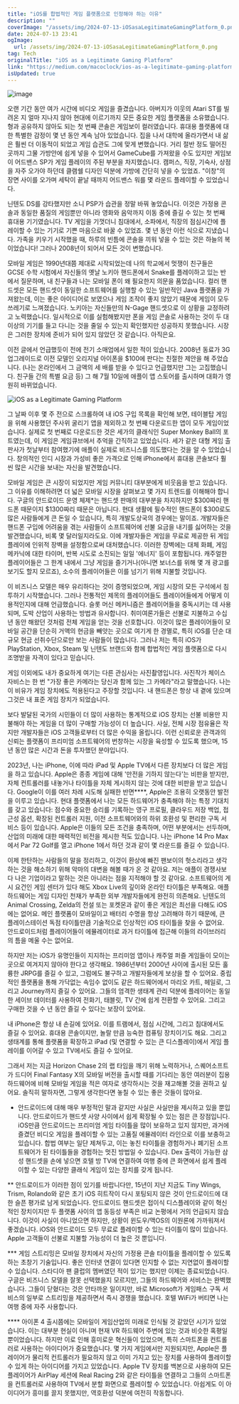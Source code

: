 ```yaml
---
title: "iOS를 합법적인 게임 플랫폼으로 인정해야 하는 이유"
description: ""
coverImage: "/assets/img/2024-07-13-iOSasaLegitimateGamingPlatform_0.png"
date: 2024-07-13 23:41
ogImage:
  url: /assets/img/2024-07-13-iOSasaLegitimateGamingPlatform_0.png
tag: Tech
originalTitle: "iOS as a Legitimate Gaming Platform"
link: "https://medium.com/macoclock/ios-as-a-legitimate-gaming-platform-45ed036d8013"
isUpdated: true
---
```


![image](/assets/img/2024-07-13-iOSasaLegitimateGamingPlatform_0.png)

오랜 기간 동안 여가 시간에 비디오 게임을 즐겼습니다. 아버지가 이웃의 Atari ST를 빌려온 지 얼마 지나지 않아 현대에 이르기까지 모든 중요한 게임 플랫폼을 소유했습니다. 형과 공유하지 않아도 되는 첫 번째 콘솔은 게임보이 컬러였습니다. 휴대용 플랫폼에 대한 특별한 감정이 몇 년 동안 계속 남아 있었습니다. 집을 나서 대학에 올라가면서 내 삶은 훨씬 더 이동적이 되었고 게임 습관도 그에 맞게 변했습니다. 거리 절반 정도 떨어진 곳까지 그물 가방안에 쉽게 넣을 수 있어서 GameCube를 가져왔을 수도 있지만 게임보이 어드밴스 SP가 게임 플레이의 주된 부분을 차지했습니다. 캠퍼스, 직장, 기숙사, 상점을 자주 오가야 하던데 클램쉘 디자인 덕분에 가방에 간단히 넣을 수 있었죠. "이창"의 장면 사이를 오가며 세탁이 끝날 때까지 어드밴스 워를 몇 라운드 플레이할 수 있었습니다.

닌텐도 DS를 강타했지만 소니 PSP가 습관을 정말 바꿔 놓았습니다. 이것은 가정용 콘솔과 동일한 품질의 게임뿐만 아니라 영화와 음악까지 이동 중에 즐길 수 있는 첫 번째 휴대용 기기였습니다. TV 게임을 기껏더니 침대에서, 소파에서, 직장의 점심시간에 플레이할 수 있는 기기로 기쁜 마음으로 바꿀 수 있었죠. 몇 년 동안 이런 식으로 지냈습니다. 가족을 키우기 시작했을 때, 하루의 빈틈에 콘솔을 끼워 넣을 수 있는 것은 하늘의 복이었습니다! 그러나 2008년이 되어서 모든 것이 변했습니다.

모바일 게임은 1990년대쯤 제대로 시작되었는데 나의 학교에서 멋쟁이 친구들은 GCSE 수학 시험에서 자신들의 옛날 노키아 핸드폰에서 Snake를 플레이하고 있는 반에서 질문하며, 내 친구들과 나는 모바일 폰이 왜 필요한지 의문을 품었습니다. 컬러 핸드셋은 모든 핸드셋이 동일한 소프트웨어를 실행할 수 있는 일반적인 Java 플랫폼을 가져왔는데, 이는 좋은 아이디어로 보였으나 게임 조작이 좋지 않았기 때문에 게임이 모두 쓰레기로 느껴졌습니다. 노키아는 자신들만의 N-Gage 핸드셋으로 이 상황을 교정하려고 노력했습니다. 일시적으로 이를 실험해봤지만 폰을 게임 콘솔로 사용하는 것이 두 대 이상의 기기를 들고 다니는 것을 줄일 수 있는지 확인했지만 성공하지 못했습니다. 시장은 그러한 장치에 준비가 되어 있지 않았던 것 같습니다. 아직은요.

<!-- cozy-coder - 수평 -->

<ins class="adsbygoogle"
     style="display:block"
     data-ad-client="ca-pub-4877378276818686"
     data-ad-slot="1107185301"
     data-ad-format="auto"
     data-full-width-responsive="true"></ins>

<script>
     (adsbygoogle = window.adsbygoogle || []).push({});
</script>

이전 글에서 언급했듯이 전에 전기 소매업에서 일한 적이 있습니다. 2008년 동료가 3G 업그레이드로 이전 모델인 오리지널 아이폰을 $100에 판다는 친절한 제안을 해 주었습니다. (나는 온라인에서 그 금액의 세 배를 받을 수 있다고 언급했지만 그는 고집했습니다. 친구들 간의 특별 요금 등) 그 해 7월 10일에 애플이 앱 스토어를 출시하며 대화가 영원히 바뀌었습니다.

![iOS as a Legitimate Gaming Platform](/assets/img/2024-07-13-iOSasaLegitimateGamingPlatform_1.png)

그 날짜 이후 몇 주 전으로 스크롤하여 내 iOS 구입 목록을 확인해 보면, 테이블탑 게임을 위해 사용했던 주사위 굴리기 앱을 제외하고 첫 번째 다운로드한 앱이 모두 게임이었습니다. 실제로 첫 번째로 다운로드한 것은 세가의 클래식인 Super Monkey Ball의 포트였는데, 이 게임은 게임큐브에서 추억을 간직하고 있었습니다. 세가 같은 대형 게임 출판사가 첫날부터 참여했기에 애플이 실제로 비즈니스를 의도했다는 것을 알 수 있었습니다. 창의적인 인디 시장과 가성비 좋은 가격으로 인해 iPhone에서 휴대용 콘솔보다 훨씬 많은 시간을 보내는 자신을 발견했습니다.

모바일 게임은 큰 시장이 되었지만 게임 커뮤니티 대부분에게 비웃음을 받고 있습니다. 그 이유를 이해하려면 더 넓은 모바일 시장을 살펴보고 몇 가지 트렌드를 이해해야 합니다. 구글의 안드로이드 운영 체제\*는 핸드셋 판매의 대부분을 차지하지만 $300짜리 핸드폰 때문이지 $1300짜리 때문은 아닙니다. 현대 생활에 필수적인 핸드폰이 $300로도 많은 사람들에게 큰 돈일 수 있습니다, 특히 개발도상국의 경우에는 말이죠. 개발자들은 핸드폰 구입에 어려움을 겪는 사람들이 소프트웨어에 선불 요금을 내기를 싫어하는 것을 발견했습니다, 비록 몇 달러일지라도요. 이에 개발자들은 게임을 무료로 제공한 뒤 게임 플레이에 인위적 장벽을 설정함으로써 대처했습니다. 이러한 장벽에는 대체 화폐, 게임 메카닉에 대한 타이머, 반복 시도로 소진되는 일일 '에너지' 등이 포함됩니다. 캐주얼한 플레이어들은 그 한계 내에서 그냥 게임을 즐기거나(아니면 보너스를 위해 몇 개 광고를 보기도 할지 모르죠), 소수의 플레이어들은 이를 넘기기 위해 지불할 것입니다.

<!-- cozy-coder - 수평 -->

<ins class="adsbygoogle"
     style="display:block"
     data-ad-client="ca-pub-4877378276818686"
     data-ad-slot="1107185301"
     data-ad-format="auto"
     data-full-width-responsive="true"></ins>

<script>
     (adsbygoogle = window.adsbygoogle || []).push({});
</script>

이 비즈니스 모델은 매우 유리하다는 것이 증명되었으며, 게임 시장의 모든 구석에서 침투하기 시작했습니다. 그러나 전통적인 제목의 플레이어들도 플레이어들에게 어떻게 이용적인지에 대해 언급했습니다. 슬롯 머신 메커니즘은 플레이어들을 중독시키는 데 사용되며, 도박 산업이 사용하는 방법과 유사합니다. 취미여론가들은 선불로 지불하고 수십 년 동안 해왔던 것처럼 전체 게임을 얻는 것을 선호합니다. 이것이 많은 플레이어들이 모바일 공간을 단순히 거액의 현금을 빼앗는 곳으로 여기게 한 경멸로, 특히 iOS를 단순 대규모 현금 선취수단으로만 보는 사람들이 많습니다. 그러나 저는 특히 iOS가 PlayStation, Xbox, Steam 및 닌텐도 브랜드와 함께 합법적인 게임 플랫폼으로 다시 조명받을 자격이 있다고 믿습니다.

게임 이외에도 내가 중요하게 여기는 다른 관심사는 사진촬영입니다. 사진작가 체이스 자비스는 한 번 "가장 좋은 카메라는 당신과 함께 있는 그 카메라"라고 말했습니다. 나는 이 비유가 게임 장치에도 적용된다고 주장할 것입니다. 내 핸드폰은 항상 내 곁에 있으며 그것은 내 표준 게임 장치가 되었습니다.

보다 발달된 국가의 시민들이 더 많이 사용하는 통계적으로 iOS 장치는 선불 비용만 지불해야 하는 게임을 더 많이 구매할 가능성이 더 높습니다. 사실, 전체 시장 점유율은 작지만 개발자들은 iOS 고객들로부터 더 많은 수익을 올립니다. 이런 신뢰로운 관객과의 신뢰는 플랫폼이 프리미엄 소프트웨어의 번창하는 시장을 육성할 수 있도록 했으며, 15년 동안 많은 시간과 돈을 투자했던 분야입니다.

2023년, 나는 iPhone, 이에 따라 iPad 및 Apple TV에서 다른 장치보다 더 많은 게임을 하고 있습니다. Apple은 종종 게임에 대해 '만전을 기하지 않는다'는 비판을 받지만, 자체 컨트롤러를 내놓거나 타이틀을 자체 게시하지 않는 것에 대한 비판을 받고 있습니다. Google이 이를 여러 차례 시도해 실패한 반면\*\*\*\*, Apple은 조용히 오랫동안 발전을 이루고 있습니다. 현대 플랫폼에서 나는 모든 하드웨어가 충족해야 하는 특정 기대치를 갖고 있습니다: 점수와 중요한 승리를 기록하는 영구 프로필, 클라우드 저장 백업, 접근성 옵션, 확장된 컨트롤러 지원, 이전 소프트웨어와의 하위 호환성 및 편리한 구독 서비스 등이 있습니다. Apple은 이들의 모든 조건을 충족하며, 어떤 부분에서는 선두하며, 산업의 미래에 대한 매력적인 비전을 제시한 적도 있습니다. 나는 iPhone 14 Pro Max에서 Par 72 Golf를 열고 iPhone 1에서 하던 것과 같이 몇 라운드를 즐길 수 있습니다.

<!-- cozy-coder - 수평 -->

<ins class="adsbygoogle"
     style="display:block"
     data-ad-client="ca-pub-4877378276818686"
     data-ad-slot="1107185301"
     data-ad-format="auto"
     data-full-width-responsive="true"></ins>

<script>
     (adsbygoogle = window.adsbygoogle || []).push({});
</script>

이제 한탄하는 사람들의 말을 정리하고, 이것이 환상에 빠진 팬보이의 헛소리라고 생각하는 것을 해소하기 위해 악마의 대변을 해볼 때가 온 것 같아요. 저는 애플이 경쟁사보다 나은 기업이라고 말하는 것은 아니라는 점을 지적해야 할 것 같아요. 소프트웨어의 게시 요건인 게임 센터가 있다 해도 Xbox Live의 깊이와 온라인 타이틀은 부족해요. 애플 하드웨어는 게임 디자인 천재가 부족한 외부 개발자들에게 완전히 의존해요. 닌텐도의 Animal Crossing, Zelda의 전설 또는 포켓몬과 같이 좋은 게임은 최선을 다해도 iOS에는 없어요. 메인 플랫폼이 모바일이고 배터리 수명을 항상 고려해야 하기 때문에, 큰 플레이스테이션 독점 타이틀만큼 기술적으로 인상적인 iOS 타이틀을 찾을 수 없어요. 안드로이드처럼 플레이어들이 에뮬레이터로 과거 타이틀에 접근해 이들의 라이브러리의 틈을 메울 수는 없어요.

하지만 저는 iOS가 유명인들이 지지하는 프리미엄 앱이나 캐주얼 퍼즐 게임들이 모이는 곳으로 여겨지지 않아야 한다고 생각해요. 1986년부터 2000년 사이에 출시된 모든 훌륭한 JRPG를 즐길 수 있고, 그럼에도 불구하고 개발자들에게 보상을 할 수 있어요. 중립적인 플랫폼을 통해 가닥없는 속임수 없이도 같은 하드웨어에서 마리오 카트, 헤일로, 그리고 Journey까지 즐길 수 있어요. 그들의 엄격한 생태계 관리 덕분에 플레이어는 동일한 세이브 데이터를 사용하여 전화기, 태블릿, TV 간에 쉽게 전환할 수 있어요. 그리고 구매한 것을 수 년 동안 즐길 수 있다는 보장이 있어요.

내 iPhone은 항상 내 손길에 있어요. 이를 트램에서, 점심 시간에, 그리고 침대에서도 즐길 수 있어요. 휴대용 콘솔이지만, 놀랄 만큼 능숙한 컴퓨팅 장치이기도 해요. 그리고 생태계를 통해 플랫폼을 확장하고 iPad (및 연결할 수 있는 큰 디스플레이)에서 게임 플레이를 이어갈 수 있고 TV에서도 즐길 수 있어요.

그래서 저는 지금 Horizon Chase 2의 랩 타임을 깨기 위해 노력하거나, 스퀘어소프트가 드디어 Final Fantasy X의 모바일 버전을 출시할 때를 기다리는 동안 여러분이 집용 하드웨어에 비해 모바일 게임을 적은 여자로 생각하시는 것을 재고해볼 것을 권하고 싶어요. 솔직히 말하자면, 그렇게 생각한다면 놓칠 수 있는 좋은 것들이 많아요.

<!-- cozy-coder - 수평 -->

<ins class="adsbygoogle"
     style="display:block"
     data-ad-client="ca-pub-4877378276818686"
     data-ad-slot="1107185301"
     data-ad-format="auto"
     data-full-width-responsive="true"></ins>

<script>
     (adsbygoogle = window.adsbygoogle || []).push({});
</script>

- 안드로이드에 대해 매우 부정적인 말과 같지만 사실은 사실만을 제시하고 있을 뿐입니다. 안드로이드가 핸드셋 사양 사이에서 쉽게 확장될 수 있는 점은 큰 장점입니다. iOS만큼 안드로이드는 프리미엄 게임 타이틀을 많이 보유하고 있지 않지만, 과거에 즐겼던 비디오 게임을 플레이할 수 있는 고품질 에뮬레이터 라인으로 이를 보충하고 있습니다. 합법 여부는 일단 제쳐두고, 이는 놓친 타이틀을 경험하거나 폐기된 소프트웨어가 된 타이틀들을 경험하는 멋진 방법일 수 있습니다. Dex 출력이 가능한 삼성 핸드셋을 손에 넣으면 호텔 방 TV에 연결하여 여행 중에 큰 화면에서 쉽게 플레이할 수 있는 다양한 클래식 게임이 있는 장치를 갖게 됩니다.

\*\* 안드로이드가 이러한 점이 있기를 바랍니다만, 15년이 지난 지금도 Tiny Wings, Trism, Rolando와 같은 초기 iOS 히트작이 다시 포팅되지 않은 것이 안드로이드에 대한 슬픈 평가로 남게 되었습니다. 안드로이드 핸드셋은 접이식 디스플레이와 같이 혁신적인 장치이지만 두 플랫폼 사이의 앱 동등성 부족은 비교 논평에서 거의 언급되지 않습니다. 이것이 사실이 아니었으면 하지만, 상황이 윈도우/맥OS의 이원론에 가까워져서 좋겠습니다. iOS와 안드로이드 모두 무료로 플레이할 수 있는 타이틀이 많이 있습니다. Apple 고객들이 선불로 지불할 가능성이 더 높은 것 뿐입니다.

\*\*\* 게임 스트리밍은 모바일 장치에서 자신의 가정용 콘솔 타이틀을 플레이할 수 있도록 하는 초창기 기술입니다. 좋은 인터넷 연결이 있다면 인지할 수 없는 지연없이 플레이할 수 있습니다. 스타디아 팬 클럽의 멤버였던 적이 있기는 했지만 이제는 종료되었습니다. 구글은 비즈니스 모델을 잘못 선택했을지 모르지만, 그들의 하드웨어와 서비스는 완벽했습니다. 그들이 닫혔다는 것은 안타까운 일이지만, 바로 Microsoft가 게임패스 구독 서비스의 일부로 스트리밍을 제공하면서 즉시 경쟁을 했습니다. 호텔 WiFi가 버티면 나는 여행 중에 자주 사용합니다.

\*\*\*\* 아이폰 4 출시쯤에는 모바일이 게임산업의 미래로 인식될 것 같았던 시기가 있었습니다. 이는 대부분 현실이 아니며 현재 VR 하드웨어 주변에 있는 것과 비슷한 혹평일 뿐이었습니다. 하지만 이로 인해 흥미로운 혁신들이 있었으며, 특히 스마트폰을 컨트롤러로 사용하는 아이디어가 중요했습니다. 몇 가지 게임에서만 지원되지만, Apple은 플레이어가 물리적 컨트롤러가 필요하지 않고 이미 가지고 있는 장치를 사용하여 플레이할 수 있게 하는 아이디어를 가지고 있었습니다. Apple TV 장치를 백본으로 사용하여 모든 플레이어가 AirPlay 세션에 Real Racing 2와 같은 타이틀을 연결하고 그들의 스마트폰을 컨트롤러로 사용하여 TV에서 분할 화면으로 플레이할 수 있었습니다. 아쉽게도 이 아이디어가 흥미를 끌지 못했지만, 역호환성 덕분에 여전히 작동합니다.
